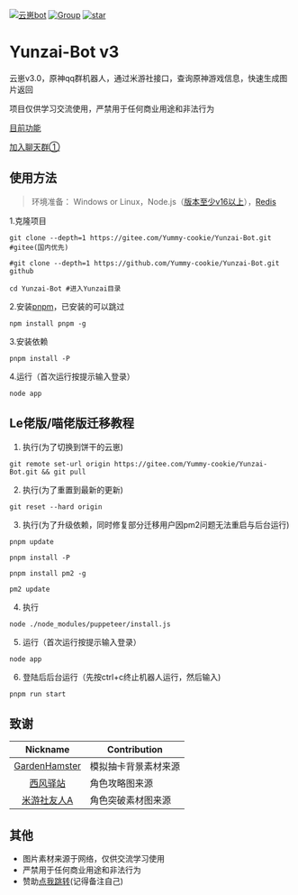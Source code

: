 [![云崽bot](https://img.shields.io/badge/%E4%BA%91%E5%B4%BD-v3.1.0-black?style=flat-square&logo=dependabot)](https://gitee.com/Yummy-cookie/Yunzai-Bot/) [![Group](https://img.shields.io/badge/群号-950817968-red?style=flat-square&logo=GroupMe&logoColor=white)](https://h5.qun.qq.com/s/hFFOCBqprO) <a href='https://gitee.com/Yummy-cookie/Yunzai-Bot/stargazers'><img src='https://gitee.com/Yummy-cookie/Yunzai-Bot/badge/star.svg?theme=dark' alt='star'></img></a>


# Yunzai-Bot v3
云崽v3.0，原神qq群机器人，通过米游社接口，查询原神游戏信息，快速生成图片返回

项目仅供学习交流使用，严禁用于任何商业用途和非法行为

[目前功能](https://gitee.com/Yummy-cookie/Yunzai-Bot/blob/master/plugins/genshin/README.md)

[加入聊天群①](http://qm.qq.com/cgi-bin/qm/qr?_wv=1027&k=7ypRMfqszQPra4kCpyMA-a0VkG6An9GQ&authKey=ZyhfSIqJlyIHj2x%2FkJE1lzbX61HXvPyH7ZINxAdoLsF35dWLSLpKlVSZxsKIhVde&noverify=0&group_code=374248018)

## 使用方法
>环境准备： Windows or Linux，Node.js（[版本至少v16以上](http://nodejs.cn/download/)），[Redis](https://redis.io/docs/getting-started/installation/)

1.克隆项目
```
git clone --depth=1 https://gitee.com/Yummy-cookie/Yunzai-Bot.git 
#gitee(国内优先)

#git clone --depth=1 https://github.com/Yummy-cookie/Yunzai-Bot.git 
github
```
```
cd Yunzai-Bot #进入Yunzai目录
```
2.安装[pnpm](https://pnpm.io/zh/installation)，已安装的可以跳过
```
npm install pnpm -g
```
3.安装依赖
```
pnpm install -P
```
4.运行（首次运行按提示输入登录）
```
node app
```

## Le佬版/喵佬版迁移教程
1. 执行(为了切换到饼干的云崽)

```
git remote set-url origin https://gitee.com/Yummy-cookie/Yunzai-Bot.git && git pull
```

2. 执行(为了重置到最新的更新)

```
git reset --hard origin
```

3. 执行(为了升级依赖，同时修复部分迁移用户因pm2问题无法重启与后台运行)

```
pnpm update
```

```
pnpm install -P
```

```
pnpm install pm2 -g
```

```
pm2 update
```

4. 执行

```
node ./node_modules/puppeteer/install.js
```

5. 运行（首次运行按提示输入登录）

```
node app
```

6. 登陆后后台运行（先按ctrl+c终止机器人运行，然后输入)

```
pnpm run start
```

## 致谢
| Nickname                                                     | Contribution                        |
| :----------------------------------------------------------: | ----------------------------------- |
|[GardenHamster](https://github.com/GardenHamster/GenshinPray) | 模拟抽卡背景素材来源 |
|[西风驿站](https://bbs.mihoyo.com/ys/collection/839181) | 角色攻略图来源 |
|[米游社友人A](https://bbs.mihoyo.com/ys/collection/428421) | 角色突破素材图来源 |

## 其他
- 图片素材来源于网络，仅供交流学习使用
- 严禁用于任何商业用途和非法行为
- 赞助[点我跳转](https://biscuitawa.top/qr.png)(记得备注自己)
